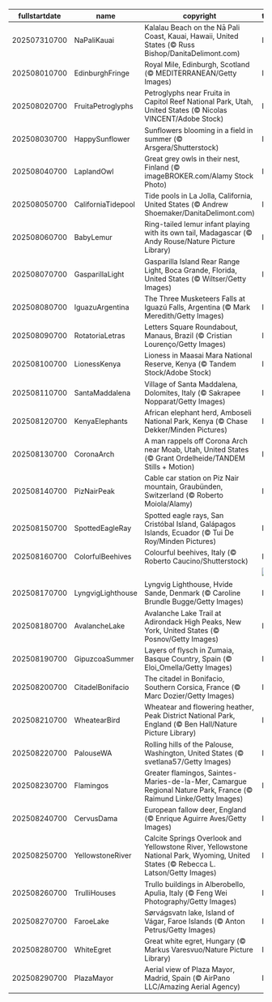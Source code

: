 |fullstartdate|name|copyright|title|image|
|--|--|--|--|--|
202507310700|NaPaliKauai|Kalalau Beach on the Nā Pali Coast, Kauai, Hawaii, United States (© Russ Bishop/DanitaDelimont.com)|Info|![](/en-AU/2025/08/202507310700NaPaliKauai.jpg)|
202508010700|EdinburghFringe|Royal Mile, Edinburgh, Scotland (© MEDITERRANEAN/Getty Images)|Info|![](/en-AU/2025/08/202508010700EdinburghFringe.jpg)|
202508020700|FruitaPetroglyphs|Petroglyphs near Fruita in Capitol Reef National Park, Utah, United States (© Nicolas VINCENT/Adobe Stock)|Info|![](/en-AU/2025/08/202508020700FruitaPetroglyphs.jpg)|
202508030700|HappySunflower|Sunflowers blooming in a field in summer (© Arsgera/Shutterstock)|Info|![](/en-AU/2025/08/202508030700HappySunflower.jpg)|
202508040700|LaplandOwl|Great grey owls in their nest, Finland (© imageBROKER.com/Alamy Stock Photo)|Info|![](/en-AU/2025/08/202508040700LaplandOwl.jpg)|
202508050700|CaliforniaTidepool|Tide pools in La Jolla, California, United States (© Andrew Shoemaker/DanitaDelimont.com)|Info|![](/en-AU/2025/08/202508050700CaliforniaTidepool.jpg)|
202508060700|BabyLemur|Ring-tailed lemur infant playing with its own tail, Madagascar (© Andy Rouse/Nature Picture Library)|Info|![](/en-AU/2025/08/202508060700BabyLemur.jpg)|
202508070700|GasparillaLight|Gasparilla Island Rear Range Light, Boca Grande, Florida, United States (© Wiltser/Getty Images)|Info|![](/en-AU/2025/08/202508070700GasparillaLight.jpg)|
202508080700|IguazuArgentina|The Three Musketeers Falls at Iguazú Falls, Argentina (© Mark Meredith/Getty Images)|Info|![](/en-AU/2025/08/202508080700IguazuArgentina.jpg)|
202508090700|RotatoriaLetras|Letters Square Roundabout, Manaus, Brazil (© Cristian Lourenço/Getty Images)|Info|![](/en-AU/2025/08/202508090700RotatoriaLetras.jpg)|
202508100700|LionessKenya|Lioness in Maasai Mara National Reserve, Kenya (© Tandem Stock/Adobe Stock)|Info|![](/en-AU/2025/08/202508100700LionessKenya.jpg)|
202508110700|SantaMaddalena|Village of Santa Maddalena, Dolomites, Italy (© Sakrapee Nopparat/Getty Images)|Info|![](/en-AU/2025/08/202508110700SantaMaddalena.jpg)|
202508120700|KenyaElephants|African elephant herd, Amboseli National Park, Kenya (© Chase Dekker/Minden Pictures)|Info|![](/en-AU/2025/08/202508120700KenyaElephants.jpg)|
202508130700|CoronaArch|A man rappels off Corona Arch near Moab, Utah, United States (© Grant Ordelheide/TANDEM Stills + Motion)|Info|![](/en-AU/2025/08/202508130700CoronaArch.jpg)|
202508140700|PizNairPeak|Cable car station on Piz Nair mountain, Graubünden, Switzerland (© Roberto Moiola/Alamy)|Info|![](/en-AU/2025/08/202508140700PizNairPeak.jpg)|
202508150700|SpottedEagleRay|Spotted eagle rays, San Cristóbal Island, Galápagos Islands, Ecuador (© Tui De Roy/Minden Pictures)|Info|![](/en-AU/2025/08/202508150700SpottedEagleRay.jpg)|
202508160700|ColorfulBeehives|Colourful beehives, Italy (© Roberto Caucino/Shutterstock)|Info|![](/en-AU/2025/08/202508160700ColorfulBeehives.jpg)|
||||![](/en-AU/2025/08/.jpg)|
202508170700|LyngvigLighthouse|Lyngvig Lighthouse, Hvide Sande, Denmark (© Caroline Brundle Bugge/Getty Images)|Info|![](/en-AU/2025/08/202508170700LyngvigLighthouse.jpg)|
202508180700|AvalancheLake|Avalanche Lake Trail at Adirondack High Peaks, New York, United States (© Posnov/Getty Images)|Info|![](/en-AU/2025/08/202508180700AvalancheLake.jpg)|
202508190700|GipuzcoaSummer|Layers of flysch in Zumaia, Basque Country, Spain (© Eloi_Omella/Getty Images)|Info|![](/en-AU/2025/08/202508190700GipuzcoaSummer.jpg)|
202508200700|CitadelBonifacio|The citadel in Bonifacio, Southern Corsica, France (© Marc Dozier/Getty Images)|Info|![](/en-AU/2025/08/202508200700CitadelBonifacio.jpg)|
202508210700|WheatearBird|Wheatear and flowering heather, Peak District National Park, England (© Ben Hall/Nature Picture Library)|Info|![](/en-AU/2025/08/202508210700WheatearBird.jpg)|
202508220700|PalouseWA|Rolling hills of the Palouse, Washington, United States (© svetlana57/Getty Images)|Info|![](/en-AU/2025/08/202508220700PalouseWA.jpg)|
202508230700|Flamingos|Greater flamingos, Saintes-Maries-de-la-Mer, Camargue Regional Nature Park, France (© Raimund Linke/Getty Images)|Info|![](/en-AU/2025/08/202508230700Flamingos.jpg)|
202508240700|CervusDama|European fallow deer, England (© Enrique Aguirre Aves/Getty Images)|Info|![](/en-AU/2025/08/202508240700CervusDama.jpg)|
202508250700|YellowstoneRiver|Calcite Springs Overlook and Yellowstone River, Yellowstone National Park, Wyoming, United States (© Rebecca L. Latson/Getty Images)|Info|![](/en-AU/2025/08/202508250700YellowstoneRiver.jpg)|
202508260700|TrulliHouses|Trullo buildings in Alberobello, Apulia, Italy (© Feng Wei Photography/Getty Images)|Info|![](/en-AU/2025/08/202508260700TrulliHouses.jpg)|
202508270700|FaroeLake|Sørvágsvatn lake, Island of Vágar, Faroe Islands (© Anton Petrus/Getty Images)|Info|![](/en-AU/2025/08/202508270700FaroeLake.jpg)|
202508280700|WhiteEgret|Great white egret, Hungary (© Markus Varesvuo/Nature Picture Library)|Info|![](/en-AU/2025/08/202508280700WhiteEgret.jpg)|
202508290700|PlazaMayor|Aerial view of Plaza Mayor, Madrid, Spain (© AirPano LLC/Amazing Aerial Agency)|Info|![](/en-AU/2025/08/202508290700PlazaMayor.jpg)|
